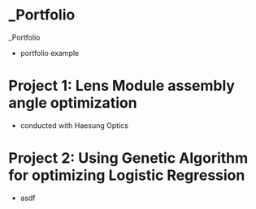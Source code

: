 # _Portfolio
_Portfolio
* portfolio example

# Project 1: Lens Module assembly angle optimization
* conducted with Haesung Optics

# Project 2: Using Genetic Algorithm for optimizing Logistic Regression
* asdf
